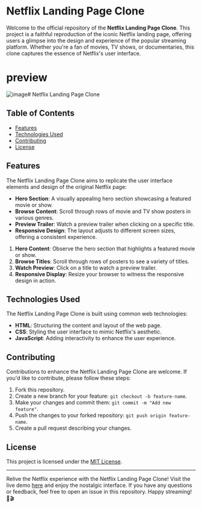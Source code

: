 # Netflix Landing Page Clone

Welcome to the official repository of the **Netflix Landing Page Clone**. This project is a faithful reproduction of the iconic Netflix landing page, offering users a glimpse into the design and experience of the popular streaming platform. Whether you're a fan of movies, TV shows, or documentaries, this clone captures the essence of Netflix's user interface.

# preview
![image](https://github.com/karan79k/Netflix-UI/assets/123332277/2c3d2c6e-921b-460d-a293-e8a3ae177343)# Netflix Landing Page Clone


## Table of Contents

- [Features](#features)
- [Technologies Used](#technologies-used)
- [Contributing](#contributing)
- [License](#license)

## Features

The Netflix Landing Page Clone aims to replicate the user interface elements and design of the original Netflix page:

- **Hero Section**: A visually appealing hero section showcasing a featured movie or show.
- **Browse Content**: Scroll through rows of movie and TV show posters in various genres.
- **Preview Trailer**: Watch a preview trailer when clicking on a specific title.
- **Responsive Design**: The layout adjusts to different screen sizes, offering a consistent experience.

1. **Hero Content**: Observe the hero section that highlights a featured movie or show.
2. **Browse Titles**: Scroll through rows of posters to see a variety of titles.
3. **Watch Preview**: Click on a title to watch a preview trailer.
4. **Responsive Display**: Resize your browser to witness the responsive design in action.

## Technologies Used

The Netflix Landing Page Clone is built using common web technologies:

- **HTML**: Structuring the content and layout of the web page.
- **CSS**: Styling the user interface to mimic Netflix's aesthetic.
- **JavaScript**: Adding interactivity to enhance the user experience.

## Contributing

Contributions to enhance the Netflix Landing Page Clone are welcome. If you'd like to contribute, please follow these steps:

1. Fork this repository.
2. Create a new branch for your feature: `git checkout -b feature-name`.
3. Make your changes and commit them: `git commit -m "Add new feature"`.
4. Push the changes to your forked repository: `git push origin feature-name`.
5. Create a pull request describing your changes.

## License

This project is licensed under the [MIT License](LICENSE).

---

Relive the Netflix experience with the Netflix Landing Page Clone! Visit the live demo [here](https://www.netflixclone.com) and enjoy the nostalgic interface. If you have any questions or feedback, feel free to open an issue in this repository. Happy streaming! 🍿🎬
